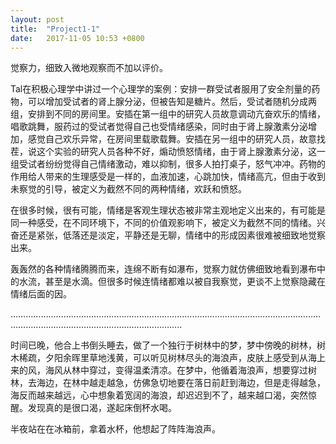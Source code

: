 ```yaml
---
layout: post
title:  "Project1-1"
date:   2017-11-05 10:53 +0800
---
```


觉察力，细致入微地观察而不加以评价。

Tal在积极心理学中讲过一个心理学的案例：安排一群受试者服用了安全剂量的药物，可以增加受试者的肾上腺分泌，但被告知是糖片。然后，受试者随机分成两组，安排到不同的房间里。安插在第一组中的研究人员故意调动亢奋欢乐的情绪，唱歌跳舞，服药过的受试者觉得自己也受情绪感染，同时由于肾上腺激素分泌增加，感觉自己欢乐异常，在房间里载歌载舞。安插在另一组中的研究人员，故意找茬，说这个实验的研究人员各种不好，煽动愤怒情绪，由于肾上腺激素分泌，这一组受试者纷纷觉得自己情绪激动，难以抑制，很多人拍打桌子，怒气冲冲。药物的作用给人带来的生理感受是一样的，血液加速，心跳加快，情绪高亢，但由于收到未察觉的引导，被定义为截然不同的两种情绪，欢跃和愤怒。

在很多时候，很有可能，情绪是客观生理状态被非常主观地定义出来的，有可能是同一种感受，在不同环境下，不同的价值观影响下，被定义为截然不同的情绪。兴奋还是紧张，低落还是淡定，平静还是无聊，情绪中的形成因素很难被细致地觉察出来。

轰轰然的各种情绪腾腾而来，连绵不断有如瀑布，觉察力就仿佛细致地看到瀑布中的水流，甚至是水滴。但很多时候连情绪都难以被自我察觉，更谈不上觉察隐藏在情绪后面的因。

………………………………………………………………………………………………………………………………………………………………………..

时间已晚，他合上书倒头睡去，做了一个独行于树林中的梦，梦中傍晚的树林，树木稀疏，夕阳余晖里草地浅黄，可以听见树林尽头的海浪声，皮肤上感受到从海上来的风，海风从林中穿过，变得温柔清凉。在梦中，他循着海浪声，想要穿过树林，去海边，在林中越走越急，仿佛急切地要在落日前赶到海边，但是走得越急，海反而越来越远，心中想象着宽阔的海浪，却迟迟到不了，越来越口渴，突然惊醒。发现真的是很口渴，遂起床倒杯水喝。

半夜站在在冰箱前，拿着水杯，他想起了阵阵海浪声。